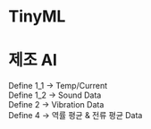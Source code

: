 # TinyML
# 제조 AI
Define 1_1 -> Temp/Current  
Define 1_2 -> Sound Data  
Define 2 -> Vibration Data  
Define 4 -> 역률 평균 & 전류 평균 Data  
